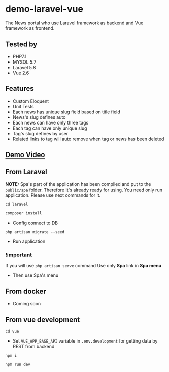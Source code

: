 # demo-laravel-vue

The News portal who use Laravel framework as backend and Vue framework as frontend.

## Tested by
- PHP7.1
- MYSQL 5.7
- Laravel 5.8
- Vue 2.6

## Features

- Custom Eloquent
- Unit Tests
- Each news has unique slug field based on title field
- News's slug defines auto
- Each news can have only three tags
- Each tag can have only unique slug
- Tag's slug defines by user
- Related links to tag will auto remove when tag or news has been deleted

## [Demo Video](https://bit.ly/31b8dat)

## From Laravel

**NOTE:** Spa's part of the application has been compiled and put to the `public/spa` folder. 
Therefore It's already ready for using. You need only run application. 
Please use next commands for it.


`cd laravel`

`composer install`

- Config connect to DB

`php artisan migrate --seed`

- Run application

### !important

If you will use `php artisan serve` command
Use only **Spa** link in **Spa menu**

- Then use Spa's menu

## From docker

- Coming soon

## From vue development

`cd vue`

- Set `VUE_APP_BASE_API` variable in `.env.development` for getting data by REST from backend

`npm i`

`npm run dev`




